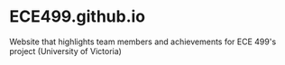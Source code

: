 # ECE499.github.io

Website that highlights team members and achievements for ECE 499's project (University of Victoria)
